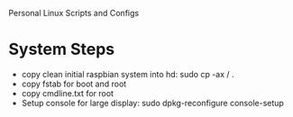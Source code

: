 Personal Linux Scripts and Configs

# System Steps
* copy clean initial raspbian system into hd: sudo cp -ax / .
* copy fstab for boot and root
* copy cmdline.txt for root
* Setup console for large display: sudo dpkg-reconfigure console-setup
